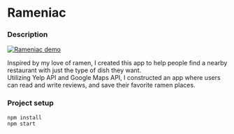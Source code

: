 # Rameniac  

### Description  
[![Rameniac demo](https://img.youtube.com/vi/qnuky0bKun8/0.jpg)](https://www.youtube.com/watch?v=qnuky0bKun8)  

Inspired by my love of ramen, I created this app to help people find a nearby restaurant with just the type of dish they want.  
Utilizing Yelp API and Google Maps API, I constructed an app where users can read and write reviews, and save their favorite ramen places.  

### Project setup  
```
npm install  
npm start  
```
